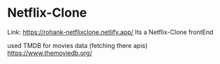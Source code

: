 # Netflix-Clone
Link: https://rohank-netflixclone.netlify.app/
Its a Netflix-Clone frontEnd

used TMDB for movies data (fetching there apis)
https://www.themoviedb.org/
